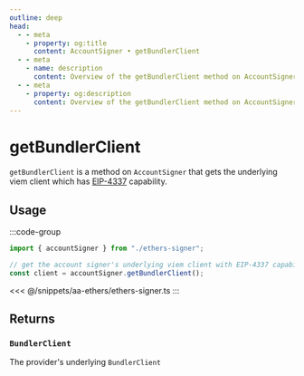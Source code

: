 ```yaml
---
outline: deep
head:
  - - meta
    - property: og:title
      content: AccountSigner • getBundlerClient
  - - meta
    - name: description
      content: Overview of the getBundlerClient method on AccountSigner in aa-ethers
  - - meta
    - property: og:description
      content: Overview of the getBundlerClient method on AccountSigner in aa-ethers
---
```


# getBundlerClient

`getBundlerClient` is a method on `AccountSigner` that gets the underlying viem client which has [EIP-4337](https://eips.ethereum.org/EIPS/eip-4337) capability.

## Usage

:::code-group

```ts [example.ts]
import { accountSigner } from "./ethers-signer";

// get the account signer's underlying viem client with EIP-4337 capabilities
const client = accountSigner.getBundlerClient();
```

<<< @/snippets/aa-ethers/ethers-signer.ts
:::

## Returns

### `BundlerClient`

The provider's underlying `BundlerClient`
